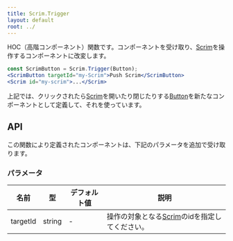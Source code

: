 ```yaml
---
title: Scrim.Trigger
layout: default
root: ../
---
```


HOC（高階コンポーネント）関数です。コンポーネントを受け取り、[Scrim](scrim)を操作するコンポーネントに改変します。

```jsx
const ScrimButton = Scrim.Trigger(Button);
<ScrimButton targetId="my-Scrim">Push Scrim</ScrimButton>
<Scrim id="my-scrim">...</Scrim>
```

上記では、クリックされたら[Scrim](scrim)を開いたり閉じたりする[Button](button)を新たなコンポーネントとして定義して、それを使っています。


API
--------

この関数により定義されたコンポーネントは、下記のパラメータを追加で受け取ります。

### パラメータ

| 名前 | 型 | デフォルト値 | 説明 |
| ---- | -- | ----------- | ---- |
| targetId | string | - | 操作の対象となる[Scrim](scrim)のidを指定してください。 |
